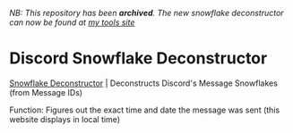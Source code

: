 _NB: This repository has been **archived**. The new snowflake deconstructor can now be found at [my tools site](https://tools.hydrovolter.com/snowflake)_
# Discord Snowflake Deconstructor

<a href="https://hydrovolter.com/snowflake" target="_blank">Snowflake Deconstructor</a> | Deconstructs Discord's Message Snowflakes (from Message IDs)


Function: Figures out the exact time and date the message was sent (this website displays in local time)
